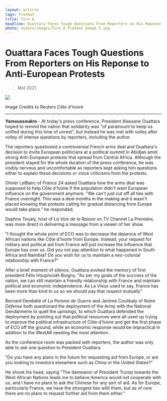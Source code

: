 ```yaml
---
layout: article
tags: fratmat
title: Turn 6
headline: Ouattara Faces Tough Questions From Reporters on His Reponse to Anti-European Protests
photo: assets/images/Turn_6_Fratmat_Image_1.jpg
---
```


# Ouattara Faces Tough Questions From Reporters on His Reponse to Anti-European Protests

<blockquote class="blockquote">
  <p id="date-published">Mid 2021</p>
</blockquote>  

<div class="main-image-container">
    <img src = "../../../assets/images/Turn_6_Fratmat_Image_1.jpg" id="container-image">
    <p id="image-caption">Image Credits to Reuters Côte d'Ivoire</p>
</div>

---

**Yamoussoukro** - At today's press conference, President Alassane Ouattara hoped to remind the nation that solidarity was "of paramount to keep us unified during this time of unrest", but instead he was met with volley after volley of intense questions by reporters, including the author. 

The reporters questioned a controversial French arms deal and Ouattara's decision to invite European politicians at a political summit in Abidjan amid strong Anti-European protests that spread from Central Africa. Although the president stayed for the whole duration of the press conference, he was visibly nervous and uncomfortable as reporters kept asking him questions either to explain these decisions or voice criticisms from the protests. 

Olivier LeBlanc of *France 24* asked Ouattara how the arms deal was supposed to help Côte d'Ivoire if the population didn't want European influence on the government anymore. "We can't just cut off all ties with France overnight. This was a deal months in the making and it wasn't placed knowing that protests calling for gradual distancing from Europe would take place." he responded. 

Daphne Toualy, host of *La Voix de la Raison* on TV Channel La Première, was more direct in delivering a message from a viewer of her show. 

"I thought the whole point of ECO was to decrease the depence of West African nations like Côte d'Ivoire from Europe. Instead, your request for military and political aid from France will just increase the influence that Europe has over us. Did you not pay attention to what happened in South Africa and Namibia? Do you wish for us to maintain a neo-colonial relationship with France?"

After a brief moment of silence, Ouattara evoked the memory of first president Félix Houphouët-Boigny. "As per my goals of the success of the nation, we can still maintain a friendly relationship with France and maintain political and economic independence. As Le Vieux used to say, France has been more than kind to us so we should pay that respect mutually"

Bernard Dembélé of *La Pomme de Guerre* and Jerôme Coulibaly of *Notre Défense* both questioned the deployment of the Army with the National Gendarmerie to quell the uprisings, to which Ouattara defended the deployment by pointing out that political resources were all used up trying to improve the political infrastructure of Côte d'Ivoire and get the first phase of ECO off the ground, while an economic response would be impractical in addition to the WestAR needing the most attention.

As the conference room was packed with reporters, the author was only able to ask one question to President Ouattara.

"Do you have any plans in the future for requesting aid from Europe, or are you looking to investors elsewhere such as China or the United States?"

He shook his head, saying "The demeanor of President Trump towards the West African Nations leads me to believe America would not cooperate with us, and I have no plans to ask the Chinese for any sort of aid. As for Europe, particularly France, we have the strongest ties with them, but as of now there are no plans to request further aid from them either."


